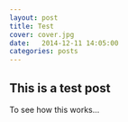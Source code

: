 ```yaml
---
layout: post
title: Test
cover: cover.jpg
date:   2014-12-11 14:05:00
categories: posts
---
```


## This is a test post

To see how this works...